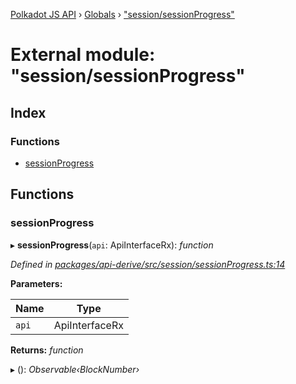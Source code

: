 [Polkadot JS API](../README.md) › [Globals](../globals.md) › ["session/sessionProgress"](_session_sessionprogress_.md)

# External module: "session/sessionProgress"

## Index

### Functions

* [sessionProgress](_session_sessionprogress_.md#sessionprogress)

## Functions

###  sessionProgress

▸ **sessionProgress**(`api`: ApiInterfaceRx): *function*

*Defined in [packages/api-derive/src/session/sessionProgress.ts:14](https://github.com/polkadot-js/api/blob/56e28bed7f/packages/api-derive/src/session/sessionProgress.ts#L14)*

**Parameters:**

Name | Type |
------ | ------ |
`api` | ApiInterfaceRx |

**Returns:** *function*

▸ (): *Observable‹BlockNumber›*
